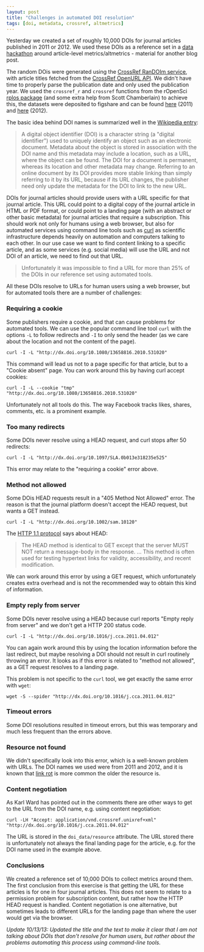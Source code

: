 ```yaml
---
layout: post
title: "Challenges in automated DOI resolution"
tags: [doi, metadata, crossref, altmetrics]
---
```


Yesterday we created a set of roughly 10,000 DOIs for journal articles published in 2011 or 2012. We used these DOIs as a reference set in a [data hackathon](http://almdatachallenge.eventbrite.com/) around article-level metrics/altmetrics - material for another blog post.

The random DOis were generated using the [CrossRef RanDOIm service](http://random.labs.crossref.org/), with article titles fetched from the [CrossRef OpenURL API](http://labs.crossref.org/openurl/). We didn't have time to properly parse the publication date and only used the publication year. We used the `crossref_r` and `crossref` functions from the rOpenSci [rplos package](http://ropensci.github.io/rplos/) (and some extra help from Scott Chamberlain) to achieve this, the datasets were deposited to figshare and can be found [here](http://dx.doi.org/10.6084/m9.figshare.821209) (2011) and [here](http://dx.doi.org/10.6084/m9.figshare.821213) (2012).

The basic idea behind DOI names is summarized well in the [Wikipedia entry](http://en.wikipedia.org/wiki/Digital_object_identifier):

> A digital object identifier (DOI) is a character string (a "digital identifier") used to uniquely identify an object such as an electronic document. Metadata about the object is stored in association with the DOI name and this metadata may include a location, such as a URL, where the object can be found. The DOI for a document is permanent, whereas its location and other metadata may change. Referring to an online document by its DOI provides more stable linking than simply referring to it by its URL, because if its URL changes, the publisher need only update the metadata for the DOI to link to the new URL.

DOIs for journal articles should provide users with a URL specific for that journal article. This URL could point to a digital copy of the journal article in HTML or PDF format, or could point to a landing page (with an abstract or other basic metadata) for journal articles that require a subscription. This should work not only for humans using a web browser, but also for automated services using command line tools such as [curl](http://curl.haxx.se/) as scientific infrastructure depends heavily on automation and computers talking to each other. In our use case we want to find content linking to a specific article, and as some services (e.g. social media) will use the URL and not DOI of an article, we need to find out that URL.

> Unfortunately it was impossible to find a URL for more than 25% of the DOIs in our reference set using automated tools.

All these DOIs resolve to URLs for human users using a web browser, but for automated tools there are a number of challenges:

### Requiring a cookie
Some publishers require a cookie, and that can cause problems for automated tools. We can use the popular command line tool `curl` with the options `-L` to follow redirects and `-I` to only send the header (as we care about the location and not the content of the page).

    curl -I -L "http://dx.doi.org/10.1080/13658816.2010.531020"

This command will lead us not to a page specific for that article, but to a "Cookie absent" page. You can work around this by having curl accept cookies:

    curl -I -L --cookie "tmp" "http://dx.doi.org/10.1080/13658816.2010.531020"

Unfortunately not all tools do this. The way Facebook tracks likes, shares, comments, etc. is a prominent example.

### Too many redirects
Some DOIs never resolve using a HEAD request, and curl stops after 50 redirects:

    curl -I -L "http://dx.doi.org/10.1097/SLA.0b013e318235e525"

This error may relate to the "requiring a cookie" error above.

### Method not allowed
Some DOis HEAD requests result in a "405 Method Not Allowed" error. The reason is that the journal platform doesn't accept the HEAD request, but wants a GET instead.

    curl -I -L "http://dx.doi.org/10.1002/sam.10120"

The [HTTP 1.1 protocol](http://www.w3.org/Protocols/rfc2616/rfc2616-sec9.html) says about HEAD:

> The HEAD method is identical to GET except that the server MUST NOT return a message-body in the response. …
This method is often used for testing hypertext links for validity, accessibility, and recent modification.

We can work around this error by using a GET request, which unfortunately creates extra overhead and is not the recommended way to obtain this kind of information.

### Empty reply from server
Some DOIs never resolve using a HEAD because curl reports "Empty reply from server" and we don't get a HTTP 200 status code.

    curl -I -L "http://dx.doi.org/10.1016/j.cca.2011.04.012"

You can again work around this by using the location information before the last redirect, but maybe resolving a DOI should not result in curl routinely throwing an error. It looks as if this error is related to "method not allowed", as a GET request resolves to a landing page.

This problem is not specific to the `curl` tool, we get exactly the same error with `wget`:

    wget -S --spider "http://dx.doi.org/10.1016/j.cca.2011.04.012"

### Timeout errors
Some DOI resolutions resulted in timeout errors, but this was temporary and much less frequent than the errors above.

### Resource not found
We didn't specifically look into this error, which is a well-known problem with URLs. The DOI names we used were from 2011 and 2012, and it is known that [link rot](http://en.wikipedia.org/wiki/Link_rot) is more common the older the resource is.

### Content negotiation
As Karl Ward has pointed out in the comments there are other ways to get to the URL from the DOI name, e.g. using content negotiation:

    curl -LH "Accept: application/vnd.crossref.unixref+xml" "http://dx.doi.org/10.1016/j.cca.2011.04.012"

The URL is stored in the `doi_data/resource` attribute. The URL stored there is unfortunately not always the final landing page for the article, e.g. for the DOI name used in the example above.

### Conclusions
We created a reference set of 10,000 DOIs to collect metrics around them. The first conclusion from this exercise is that getting the URL for these articles is for one in four journal articles. This does not seem to relate to a permission problem for subscription content, but rather how the HTTP HEAD request is handled. Content negotiation is one alternative, but sometimes leads to different URLs for the landing page than where the user would get via the browser.

*Update 10/13/13: Updated the title and the text to make it clear that I am not talking about DOIs that don't resolve for human users, but rather about the problems automating this process using command-line tools.*


